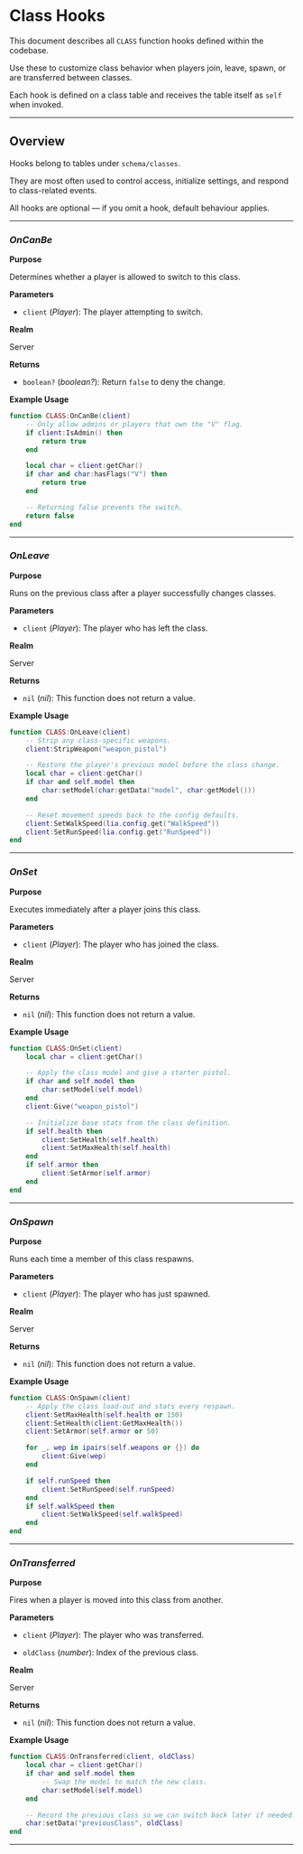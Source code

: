 # Class Hooks

This document describes all `CLASS` function hooks defined within the codebase.

Use these to customize class behavior when players join, leave, spawn, or are transferred between classes.

Each hook is defined on a class table and receives the table itself as `self` when invoked.

---

## Overview

Hooks belong to tables under `schema/classes`.

They are most often used to control access, initialize settings, and respond to class-related events.

All hooks are optional — if you omit a hook, default behaviour applies.

---

### *OnCanBe*

**Purpose**

Determines whether a player is allowed to switch to this class.

**Parameters**

* `client` (*Player*): The player attempting to switch.

**Realm**

Server

**Returns**

* `boolean?` (*boolean?*): Return `false` to deny the change.

**Example Usage**

```lua
function CLASS:OnCanBe(client)
    -- Only allow admins or players that own the "V" flag.
    if client:IsAdmin() then
        return true
    end

    local char = client:getChar()
    if char and char:hasFlags("V") then
        return true
    end

    -- Returning false prevents the switch.
    return false
end
```

---

### *OnLeave*

**Purpose**

Runs on the previous class after a player successfully changes classes.

**Parameters**

* `client` (*Player*): The player who has left the class.

**Realm**

Server

**Returns**

* `nil` (*nil*): This function does not return a value.

**Example Usage**

```lua
function CLASS:OnLeave(client)
    -- Strip any class-specific weapons.
    client:StripWeapon("weapon_pistol")

    -- Restore the player's previous model before the class change.
    local char = client:getChar()
    if char and self.model then
        char:setModel(char:getData("model", char:getModel()))
    end

    -- Reset movement speeds back to the config defaults.
    client:SetWalkSpeed(lia.config.get("WalkSpeed"))
    client:SetRunSpeed(lia.config.get("RunSpeed"))
end
```

---

### *OnSet*

**Purpose**

Executes immediately after a player joins this class.

**Parameters**

* `client` (*Player*): The player who has joined the class.

**Realm**

Server

**Returns**

* `nil` (*nil*): This function does not return a value.

**Example Usage**

```lua
function CLASS:OnSet(client)
    local char = client:getChar()

    -- Apply the class model and give a starter pistol.
    if char and self.model then
        char:setModel(self.model)
    end
    client:Give("weapon_pistol")

    -- Initialize base stats from the class definition.
    if self.health then
        client:SetHealth(self.health)
        client:SetMaxHealth(self.health)
    end
    if self.armor then
        client:SetArmor(self.armor)
    end
end
```

---

### *OnSpawn*

**Purpose**

Runs each time a member of this class respawns.

**Parameters**

* `client` (*Player*): The player who has just spawned.

**Realm**

Server

**Returns**

* `nil` (*nil*): This function does not return a value.

**Example Usage**

```lua
function CLASS:OnSpawn(client)
    -- Apply the class load-out and stats every respawn.
    client:SetMaxHealth(self.health or 150)
    client:SetHealth(client:GetMaxHealth())
    client:SetArmor(self.armor or 50)

    for _, wep in ipairs(self.weapons or {}) do
        client:Give(wep)
    end

    if self.runSpeed then
        client:SetRunSpeed(self.runSpeed)
    end
    if self.walkSpeed then
        client:SetWalkSpeed(self.walkSpeed)
    end
end
```

---

### *OnTransferred*

**Purpose**

Fires when a player is moved into this class from another.

**Parameters**

* `client` (*Player*): The player who was transferred.

* `oldClass` (*number*): Index of the previous class.

**Realm**

Server

**Returns**

* `nil` (*nil*): This function does not return a value.

**Example Usage**

```lua
function CLASS:OnTransferred(client, oldClass)
    local char = client:getChar()
    if char and self.model then
        -- Swap the model to match the new class.
        char:setModel(self.model)
    end

    -- Record the previous class so we can switch back later if needed.
    char:setData("previousClass", oldClass)
end
```

---

